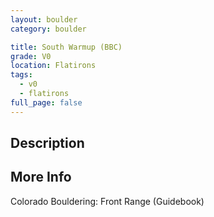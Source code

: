 ```yaml
---
layout: boulder
category: boulder

title: South Warmup (BBC)
grade: V0
location: Flatirons
tags:
  - v0
  - flatirons
full_page: false
---
```


## Description


## More Info
Colorado Bouldering: Front Range (Guidebook)
